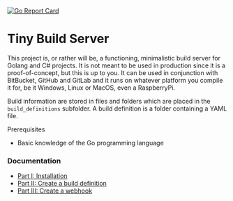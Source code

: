 [![Go Report Card](https://goreportcard.com/badge/github.com/KaiserWerk/Tiny-Build-Server)](https://goreportcard.com/report/github.com/KaiserWerk/Tiny-Build-Server)

# Tiny Build Server

This project is, or rather will be, a functioning, minimalistic build server for Golang and C# projects.
It is not meant to be used in production since it is a proof-of-concept, but this is up to you.
It can be used in conjunction with BitBucket, GitHub and GitLab and it runs on 
whatever platform you compile it for, be it Windows, Linux or MacOS, even a RaspberryPi.

Build information are stored in files and folders which are placed in the ``build_definitions``
subfolder. A build definition is a folder containing a YAML file.

Prerequisites
* Basic knowledge of the Go programming language

### Documentation

* [Part I: Installation](docs/installation.md)
* [Part II: Create a build definition](docs/create-a-build-definition.md)
* [Part III: Create a webhook](docs/create-a-webhook.md)


  